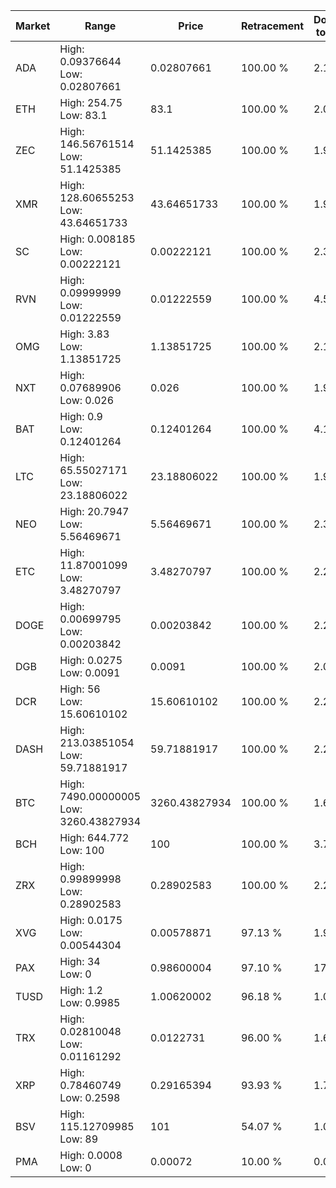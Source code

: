 | Market | Range | Price| Retracement | Doubles to 50% |
| --- | --- | --- | --- | --- |
| ADA | High: 0.09376644<br />Low: 0.02807661 | 0.02807661 | 100.00 % | 2.17 |
| ETH | High: 254.75<br />Low: 83.1 | 83.1 | 100.00 % | 2.03 |
| ZEC | High: 146.56761514<br />Low: 51.1425385 | 51.1425385 | 100.00 % | 1.93 |
| XMR | High: 128.60655253<br />Low: 43.64651733 | 43.64651733 | 100.00 % | 1.97 |
| SC | High: 0.008185<br />Low: 0.00222121 | 0.00222121 | 100.00 % | 2.34 |
| RVN | High: 0.09999999<br />Low: 0.01222559 | 0.01222559 | 100.00 % | 4.59 |
| OMG | High: 3.83<br />Low: 1.13851725 | 1.13851725 | 100.00 % | 2.18 |
| NXT | High: 0.07689906<br />Low: 0.026 | 0.026 | 100.00 % | 1.98 |
| BAT | High: 0.9<br />Low: 0.12401264 | 0.12401264 | 100.00 % | 4.13 |
| LTC | High: 65.55027171<br />Low: 23.18806022 | 23.18806022 | 100.00 % | 1.91 |
| NEO | High: 20.7947<br />Low: 5.56469671 | 5.56469671 | 100.00 % | 2.37 |
| ETC | High: 11.87001099<br />Low: 3.48270797 | 3.48270797 | 100.00 % | 2.20 |
| DOGE | High: 0.00699795<br />Low: 0.00203842 | 0.00203842 | 100.00 % | 2.22 |
| DGB | High: 0.0275<br />Low: 0.0091 | 0.0091 | 100.00 % | 2.01 |
| DCR | High: 56<br />Low: 15.60610102 | 15.60610102 | 100.00 % | 2.29 |
| DASH | High: 213.03851054<br />Low: 59.71881917 | 59.71881917 | 100.00 % | 2.28 |
| BTC | High: 7490.00000005<br />Low: 3260.43827934 | 3260.43827934 | 100.00 % | 1.65 |
| BCH | High: 644.772<br />Low: 100 | 100 | 100.00 % | 3.72 |
| ZRX | High: 0.99899998<br />Low: 0.28902583 | 0.28902583 | 100.00 % | 2.23 |
| XVG | High: 0.0175<br />Low: 0.00544304 | 0.00578871 | 97.13 % | 1.98 |
| PAX | High: 34<br />Low: 0 | 0.98600004 | 97.10 % | 17.24 |
| TUSD | High: 1.2<br />Low: 0.9985 | 1.00620002 | 96.18 % | 1.09 |
| TRX | High: 0.02810048<br />Low: 0.01161292 | 0.0122731 | 96.00 % | 1.62 |
| XRP | High: 0.78460749<br />Low: 0.2598 | 0.29165394 | 93.93 % | 1.79 |
| BSV | High: 115.12709985<br />Low: 89 | 101 | 54.07 % | 1.01 |
| PMA | High: 0.0008<br />Low: 0 | 0.00072 | 10.00 % | 0.00 |
